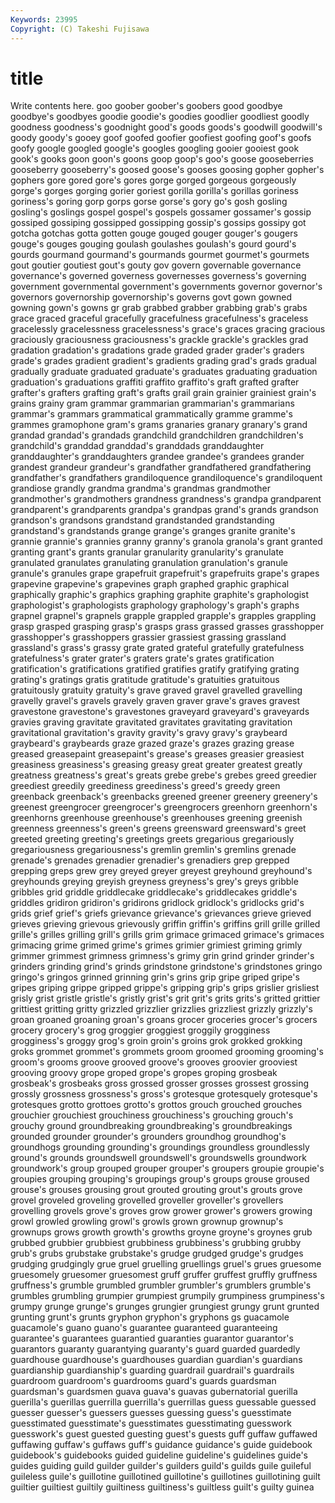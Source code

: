 ```yaml
---
Keywords: 23995 
Copyright: (C) Takeshi Fujisawa
---
```


# title

Write contents here.
 goo goober goober's goobers good goodbye goodbye's
goodbyes goodie goodie's goodies goodlier goodliest goodly goodness goodness's goodnight
good's goods goods's goodwill goodwill's goody goody's gooey goof goofed
goofier goofiest goofing goof's goofs goofy google googled google's googles
googling gooier gooiest gook gook's gooks goon goon's goons goop
goop's goo's goose gooseberries gooseberry gooseberry's goosed goose's gooses goosing
gopher gopher's gophers gore gored gore's gores gorge gorged gorgeous
gorgeously gorge's gorges gorging gorier goriest gorilla gorilla's gorillas goriness
goriness's goring gorp gorps gorse gorse's gory go's gosh gosling
gosling's goslings gospel gospel's gospels gossamer gossamer's gossip gossiped gossiping
gossipped gossipping gossip's gossips gossipy got gotcha gotchas gotta gotten
gouge gouged gouger gouger's gougers gouge's gouges gouging goulash goulashes
goulash's gourd gourd's gourds gourmand gourmand's gourmands gourmet gourmet's gourmets
gout goutier goutiest gout's gouty gov govern governable governance governance's
governed governess governesses governess's governing government governmental government's governments governor
governor's governors governorship governorship's governs govt gown gowned gowning gown's
gowns gr grab grabbed grabber grabbing grab's grabs grace graced
graceful gracefully gracefulness gracefulness's graceless gracelessly gracelessness gracelessness's grace's graces
gracing gracious graciously graciousness graciousness's grackle grackle's grackles grad gradation
gradation's gradations grade graded grader grader's graders grade's grades gradient
gradient's gradients grading grad's grads gradual gradually graduate graduated graduate's
graduates graduating graduation graduation's graduations graffiti graffito graffito's graft grafted
grafter grafter's grafters grafting graft's grafts grail grain grainier grainiest
grain's grains grainy gram grammar grammarian grammarian's grammarians grammar's grammars
grammatical grammatically gramme gramme's grammes gramophone gram's grams granaries granary
granary's grand grandad grandad's grandads grandchild grandchildren grandchildren's grandchild's granddad
granddad's granddads granddaughter granddaughter's granddaughters grandee grandee's grandees grander grandest
grandeur grandeur's grandfather grandfathered grandfathering grandfather's grandfathers grandiloquence grandiloquence's grandiloquent
grandiose grandly grandma grandma's grandmas grandmother grandmother's grandmothers grandness grandness's
grandpa grandparent grandparent's grandparents grandpa's grandpas grand's grands grandson grandson's
grandsons grandstand grandstanded grandstanding grandstand's grandstands grange grange's granges granite
granite's grannie grannie's grannies granny granny's granola granola's grant granted
granting grant's grants granular granularity granularity's granulate granulated granulates granulating
granulation granulation's granule granule's granules grape grapefruit grapefruit's grapefruits grape's
grapes grapevine grapevine's grapevines graph graphed graphic graphical graphically graphic's
graphics graphing graphite graphite's graphologist graphologist's graphologists graphology graphology's graph's
graphs grapnel grapnel's grapnels grapple grappled grapple's grapples grappling grasp
grasped grasping grasp's grasps grass grassed grasses grasshopper grasshopper's grasshoppers
grassier grassiest grassing grassland grassland's grass's grassy grate grated grateful
gratefully gratefulness gratefulness's grater grater's graters grate's grates gratification gratification's
gratifications gratified gratifies gratify gratifying grating grating's gratings gratis gratitude
gratitude's gratuities gratuitous gratuitously gratuity gratuity's grave graved gravel gravelled
gravelling gravelly gravel's gravels gravely graven graver grave's graves gravest
gravestone gravestone's gravestones graveyard graveyard's graveyards gravies graving gravitate gravitated
gravitates gravitating gravitation gravitational gravitation's gravity gravity's gravy gravy's graybeard
graybeard's graybeards graze grazed graze's grazes grazing grease greased greasepaint
greasepaint's grease's greases greasier greasiest greasiness greasiness's greasing greasy great
greater greatest greatly greatness greatness's great's greats grebe grebe's grebes
greed greedier greediest greedily greediness greediness's greed's greedy green greenback
greenback's greenbacks greened greener greenery greenery's greenest greengrocer greengrocer's greengrocers
greenhorn greenhorn's greenhorns greenhouse greenhouse's greenhouses greening greenish greenness greenness's
green's greens greensward greensward's greet greeted greeting greeting's greetings greets
gregarious gregariously gregariousness gregariousness's gremlin gremlin's gremlins grenade grenade's grenades
grenadier grenadier's grenadiers grep grepped grepping greps grew grey greyed
greyer greyest greyhound greyhound's greyhounds greying greyish greyness greyness's grey's
greys gribble gribbles grid griddle griddlecake griddlecake's griddlecakes griddle's griddles
gridiron gridiron's gridirons gridlock gridlock's gridlocks grid's grids grief grief's
griefs grievance grievance's grievances grieve grieved grieves grieving grievous grievously
griffin griffin's griffins grill grille grilled grille's grilles grilling grill's
grills grim grimace grimaced grimace's grimaces grimacing grime grimed grime's
grimes grimier grimiest griming grimly grimmer grimmest grimness grimness's grimy
grin grind grinder grinder's grinders grinding grind's grinds grindstone grindstone's
grindstones gringo gringo's gringos grinned grinning grin's grins grip gripe
griped gripe's gripes griping grippe gripped grippe's gripping grip's grips
grislier grisliest grisly grist gristle gristle's gristly grist's grit grit's
grits grits's gritted grittier grittiest gritting gritty grizzled grizzlier grizzlies
grizzliest grizzly grizzly's groan groaned groaning groan's groans grocer groceries
grocer's grocers grocery grocery's grog groggier groggiest groggily grogginess grogginess's
groggy grog's groin groin's groins grok grokked grokking groks grommet
grommet's grommets groom groomed grooming grooming's groom's grooms groove grooved
groove's grooves groovier grooviest grooving groovy grope groped grope's gropes
groping grosbeak grosbeak's grosbeaks gross grossed grosser grosses grossest grossing
grossly grossness grossness's gross's grotesque grotesquely grotesque's grotesques grotto grottoes
grotto's grottos grouch grouched grouches grouchier grouchiest grouchiness grouchiness's grouching
grouch's grouchy ground groundbreaking groundbreaking's groundbreakings grounded grounder grounder's grounders
groundhog groundhog's groundhogs grounding grounding's groundings groundless groundlessly ground's grounds
groundswell groundswell's groundswells groundwork groundwork's group grouped grouper grouper's groupers
groupie groupie's groupies grouping grouping's groupings group's groups grouse groused
grouse's grouses grousing grout grouted grouting grout's grouts grove grovel
groveled groveling grovelled groveller groveller's grovellers grovelling grovels grove's groves
grow grower grower's growers growing growl growled growling growl's growls
grown grownup grownup's grownups grows growth growth's growths groyne groyne's
groynes grub grubbed grubbier grubbiest grubbiness grubbiness's grubbing grubby grub's
grubs grubstake grubstake's grudge grudged grudge's grudges grudging grudgingly grue
gruel gruelling gruellings gruel's grues gruesome gruesomely gruesomer gruesomest gruff
gruffer gruffest gruffly gruffness gruffness's grumble grumbled grumbler grumbler's grumblers
grumble's grumbles grumbling grumpier grumpiest grumpily grumpiness grumpiness's grumpy grunge
grunge's grunges grungier grungiest grungy grunt grunted grunting grunt's grunts
gryphon gryphon's gryphons gs guacamole guacamole's guano guano's guarantee guaranteed
guaranteeing guarantee's guarantees guarantied guaranties guarantor guarantor's guarantors guaranty guarantying
guaranty's guard guarded guardedly guardhouse guardhouse's guardhouses guardian guardian's guardians
guardianship guardianship's guarding guardrail guardrail's guardrails guardroom guardroom's guardrooms guard's
guards guardsman guardsman's guardsmen guava guava's guavas gubernatorial guerilla guerilla's
guerillas guerrilla guerrilla's guerrillas guess guessable guessed guesser guesser's guessers
guesses guessing guess's guesstimate guesstimated guesstimate's guesstimates guesstimating guesswork guesswork's
guest guested guesting guest's guests guff guffaw guffawed guffawing guffaw's
guffaws guff's guidance guidance's guide guidebook guidebook's guidebooks guided guideline
guideline's guidelines guide's guides guiding guild guilder guilder's guilders guild's
guilds guile guileful guileless guile's guillotine guillotined guillotine's guillotines guillotining
guilt guiltier guiltiest guiltily guiltiness guiltiness's guiltless guilt's guilty guinea

